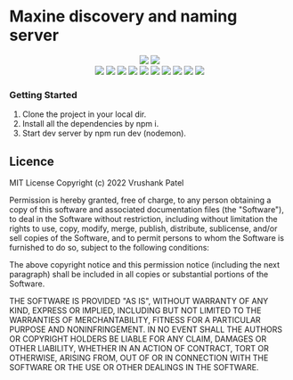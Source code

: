 # Maxine discovery and naming server


<center>
<a href="https://sonarcloud.io/summary/new_code?id=VrushankPatel_Gargantua-Maxine-Server"><img src="https://sonarcloud.io/images/project_badges/sonarcloud-black.svg"/></a>
<a href="https://sonarcloud.io/summary/new_code?id=VrushankPatel_Gargantua-Maxine-Server"><img src="https://sonarcloud.io/api/project_badges/quality_gate?project=VrushankPatel_Gargantua-Maxine-Server"/></a><br/>
<a href="https://sonarcloud.io/summary/new_code?id=VrushankPatel_Gargantua-Maxine-Server"><img src="https://sonarcloud.io/api/project_badges/measure?project=VrushankPatel_Gargantua-Maxine-Server&metric=bugs"/></a>
<a href="https://sonarcloud.io/summary/new_code?id=VrushankPatel_Gargantua-Maxine-Server"><img src="https://sonarcloud.io/api/project_badges/measure?project=VrushankPatel_Gargantua-Maxine-Server&metric=code_smells"/></a>
<a href="https://sonarcloud.io/summary/new_code?id=VrushankPatel_Gargantua-Maxine-Server"><img src="https://sonarcloud.io/api/project_badges/measure?project=VrushankPatel_Gargantua-Maxine-Server&metric=sqale_rating"/></a>
<a href="https://sonarcloud.io/summary/new_code?id=VrushankPatel_Gargantua-Maxine-Server"><img src="https://sonarcloud.io/api/project_badges/measure?project=VrushankPatel_Gargantua-Maxine-Server&metric=reliability_rating"/></a>
<a href="https://sonarcloud.io/summary/new_code?id=VrushankPatel_Gargantua-Maxine-Server"><img src="https://sonarcloud.io/api/project_badges/measure?project=VrushankPatel_Gargantua-Maxine-Server&metric=security_rating"/></a>
<a href="https://sonarcloud.io/summary/new_code?id=VrushankPatel_Gargantua-Maxine-Server"><img src="https://sonarcloud.io/api/project_badges/measure?project=VrushankPatel_Gargantua-Maxine-Server&metric=vulnerabilities"/></a>
<a href="https://github.com/VrushankPatel/Gargantua-Maxine-Server/actions/workflows/codeql.yml"><img src="https://github.com/VrushankPatel/Gargantua-Maxine-Server/actions/workflows/codeql.yml/badge.svg"/></a>
<a href="https://opensource.org/licenses/MIT"><img src="https://img.shields.io/badge/License-MIT-yellow.svg"/></a>
<a href="https://www.javascript.com"><img src="https://img.shields.io/badge/Made%20with-JavaScript-1f425f.svg"/></a>
<a><img src="https://img.shields.io/badge/maintainer-VrushankPatel-blue"/></a>
</center>

<!-- ALL-CONTRIBUTORS-BADGE:END -->

### Getting Started

1. Clone the project in your local dir.
2. Install all the dependencies by npm i.
3. Start dev server by npm run dev (nodemon).

Licence
-------
MIT License Copyright (c) 2022 Vrushank Patel

Permission is hereby granted, free
of charge, to any person obtaining a copy of this software and associated
documentation files (the "Software"), to deal in the Software without
restriction, including without limitation the rights to use, copy, modify, merge,
publish, distribute, sublicense, and/or sell copies of the Software, and to
permit persons to whom the Software is furnished to do so, subject to the
following conditions:

The above copyright notice and this permission notice
(including the next paragraph) shall be included in all copies or substantial
portions of the Software.

THE SOFTWARE IS PROVIDED "AS IS", WITHOUT WARRANTY OF
ANY KIND, EXPRESS OR IMPLIED, INCLUDING BUT NOT LIMITED TO THE WARRANTIES OF
MERCHANTABILITY, FITNESS FOR A PARTICULAR PURPOSE AND NONINFRINGEMENT. IN NO
EVENT SHALL THE AUTHORS OR COPYRIGHT HOLDERS BE LIABLE FOR ANY CLAIM, DAMAGES OR
OTHER LIABILITY, WHETHER IN AN ACTION OF CONTRACT, TORT OR OTHERWISE, ARISING
FROM, OUT OF OR IN CONNECTION WITH THE SOFTWARE OR THE USE OR OTHER DEALINGS IN
THE SOFTWARE.